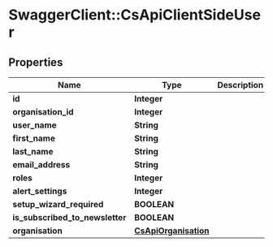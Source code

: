 # SwaggerClient::CsApiClientSideUser

## Properties
Name | Type | Description | Notes
------------ | ------------- | ------------- | -------------
**id** | **Integer** |  | [optional] 
**organisation_id** | **Integer** |  | [optional] 
**user_name** | **String** |  | [optional] 
**first_name** | **String** |  | [optional] 
**last_name** | **String** |  | [optional] 
**email_address** | **String** |  | [optional] 
**roles** | **Integer** |  | [optional] 
**alert_settings** | **Integer** |  | [optional] 
**setup_wizard_required** | **BOOLEAN** |  | [optional] 
**is_subscribed_to_newsletter** | **BOOLEAN** |  | [optional] 
**organisation** | [**CsApiOrganisation**](CsApiOrganisation.md) |  | [optional] 


